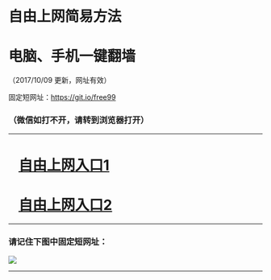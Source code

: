 ﻿# 自由上网简易方法

# 电脑、手机一键翻墙

（2017/10/09 更新，网址有效）

固定短网址：https://git.io/free99

### （微信如打不开，请转到浏览器打开）


***





# &nbsp;&nbsp; <a href="http://ft145858328.fwq-tz-1001.info/fwqtz01.html?t=100900121141 " target="_blank">自由上网入口1</a>
# &nbsp;&nbsp; <a href="http://ft2900310275.fwq-tz-1002.info/fwqtz02.html?t=100900118546 " target="_blank">自由上网入口2</a>
***

### 请记住下图中固定短网址：

<img src="https://s3-us-west-2.amazonaws.com/fwq-1001/yjfq-20170905okok.png" /> 


***

